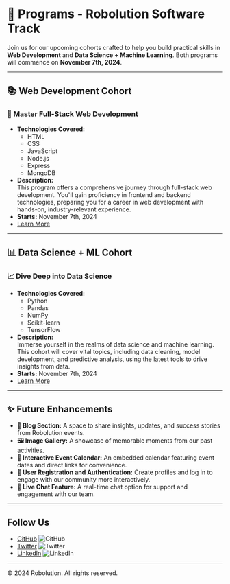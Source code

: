 # 🌟 Programs - Robolution Software Track

Join us for our upcoming cohorts crafted to help you build practical skills in **Web Development** and **Data Science + Machine Learning**. Both programs will commence on **November 7th, 2024**.

---

## 📚 Web Development Cohort

### 🚀 Master Full-Stack Web Development
- **Technologies Covered:** 
  - HTML
  - CSS
  - JavaScript
  - Node.js
  - Express
  - MongoDB
- **Description:**  
  This program offers a comprehensive journey through full-stack web development. You'll gain proficiency in frontend and backend technologies, preparing you for a career in web development with hands-on, industry-relevant experience.
- **Starts:** November 7th, 2024
- [Learn More](#)

---

## 📊 Data Science + ML Cohort

### 📈 Dive Deep into Data Science
- **Technologies Covered:** 
  - Python
  - Pandas
  - NumPy
  - Scikit-learn
  - TensorFlow
- **Description:**  
  Immerse yourself in the realms of data science and machine learning. This cohort will cover vital topics, including data cleaning, model development, and predictive analysis, using the latest tools to drive insights from data.
- **Starts:** November 7th, 2024
- [Learn More](#)

---

## ✨ Future Enhancements
- **📝 Blog Section:** A space to share insights, updates, and success stories from Robolution events.
- **🖼️ Image Gallery:** A showcase of memorable moments from our past activities.
- **📆 Interactive Event Calendar:** An embedded calendar featuring event dates and direct links for convenience.
- **👤 User Registration and Authentication:** Create profiles and log in to engage with our community more interactively.
- **💬 Live Chat Feature:** A real-time chat option for support and engagement with our team.

---

## Follow Us
- [GitHub](#) ![GitHub](https://img.icons8.com/ios-filled/50/00cec9/github.png)
- [Twitter](#) ![Twitter](https://img.icons8.com/ios-filled/50/00cec9/twitter.png)
- [LinkedIn](#) ![LinkedIn](https://img.icons8.com/ios-filled/50/00cec9/linkedin.png)

---

&copy; 2024 Robolution. All rights reserved.

